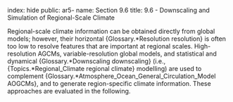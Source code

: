 index: hide
public: ar5-
name: Section 9.6
title: 9.6 - Downscaling and Simulation of Regional-Scale Climate

Regional-scale climate information can be obtained directly from global models; however, their horizontal {Glossary.*Resolution resolution} is often too low to resolve features that are important at regional scales. High-resolution AGCMs, variable-resolution global models, and statistical and dynamical {Glossary.*Downscaling downscaling} (i.e., {Topics.*Regional_Climate regional climate} modelling) are used to complement {Glossary.*Atmosphere_Ocean_General_Circulation_Model AOGCMs}, and to generate region-specific climate information. These approaches are evaluated in the following.
